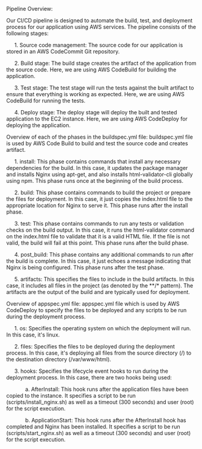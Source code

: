 Pipeline Overview:

Our CI/CD pipeline is designed to automate the build, test, and deployment process for our application using AWS services. The pipeline consists of the following stages:

`	`1. Source code management: The source code for our application is stored in an AWS CodeCommit Git repository.

`	`2. Build stage: The build stage creates the artifact of the application from the source code. Here, we are using AWS CodeBuild for building the application.

`	`3. Test stage: The test stage will run the tests against the built artifact to ensure that everything is working as expected. Here, we are using AWS CodeBuild for running the tests.

`	`4. Deploy stage: The deploy stage will deploy the built and tested application to the EC2 instance. Here, we are using AWS CodeDeploy for deploying the application.

Overview of each of the phases in the buildspec.yml file: buildspec.yml file is used by AWS Code Build to build and test the source code and creates artifact.

`	`1. install: This phase contains commands that install any necessary dependencies for the build. In this case, it updates the package manager and installs Nginx using apt-get, and also installs html-validator-cli globally using npm. This phase runs once at the beginning of the build process.

`	`2. build: This phase contains commands to build the project or prepare the files for deployment. In this case, it just copies the index.html file to the appropriate location for Nginx to serve it. This phase runs after the install phase.

`	`3. test: This phase contains commands to run any tests or validation checks on the build output. In this case, it runs the html-validator command on the index.html file to validate that it is a valid HTML file. If the file is not valid, the build will fail at this point. This phase runs after the build phase.

`	`4. post\_build: This phase contains any additional commands to run after the build is complete. In this case, it just echoes a message indicating that Nginx is being configured. This phase runs after the test phase.

`	`5. artifacts: This specifies the files to include in the build artifacts. In this case, it includes all files in the project (as denoted by the \*\*/\* pattern). The artifacts are the output of the build and are typically used for deployment.



Overview of appspec.yml file: appspec.yml file which is used by AWS CodeDeploy to specify the files to be deployed and any scripts to be run during the deployment process.

`	`1. os: Specifies the operating system on which the deployment will run. In this case, it's linux.

`	`2. files: Specifies the files to be deployed during the deployment process. In this case, it's deploying all files from the source directory (/) to the destination directory (/var/www/html).

`	`3. hooks: Specifies the lifecycle event hooks to run during the deployment process. In this case, there are two hooks being used:



`		`a. AfterInstall: This hook runs after the application files have been copied to the instance. It specifies a script to be run (scripts/install\_nginx.sh) as well as a timeout (300 seconds) and user (root) for the script execution.



`		`b. ApplicationStart: This hook runs after the AfterInstall hook has completed and Nginx has been installed. It specifies a script to be run (scripts/start\_nginx.sh) as well as a timeout (300 seconds) and user (root) for the script execution.
